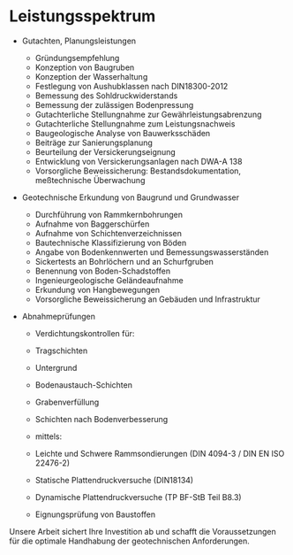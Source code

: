 # Leistungsspektrum

- Gutachten, Planungsleistungen
  - Gründungsempfehlung
  - Konzeption von Baugruben
  - Konzeption der Wasserhaltung
  - Festlegung von Aushubklassen nach DIN18300-2012
  - Bemessung des Sohldruckwiderstands
  - Bemessung der zulässigen Bodenpressung
  - Gutachterliche Stellungnahme zur Gewährleistungsabrenzung
  - Gutachterliche Stellungnahme zum Leistungsnachweis
  - Baugeologische Analyse von Bauwerksschäden
  - Beiträge zur Sanierungsplanung
  - Beurteilung der Versickerungseignung
  - Entwicklung von Versickerungsanlagen nach DWA-A 138
  - Vorsorgliche Beweissicherung: Bestandsdokumentation, meßtechnische Überwachung
 
- Geotechnische Erkundung von Baugrund und Grundwasser
  - Durchführung von Rammkernbohrungen
  - Aufnahme von Baggerschürfen
  - Aufnahme von Schichtenverzeichnissen
  - Bautechnische Klassifizierung von Böden
  - Angabe von Bodenkennwerten und Bemessungswasserständen
  - Sickertests an Bohrlöchern und an Schurfgruben
  - Benennung von Boden-Schadstoffen
  - Ingenieurgeologische Geländeaufnahme
  - Erkundung von Hangbewegungen
  - Vorsorgliche Beweissicherung an Gebäuden und Infrastruktur

- Abnahmeprüfungen
  - Verdichtungskontrollen für: 
  - Tragschichten
  - Untergrund
  - Bodenaustauch-Schichten
  - Grabenverfüllung
  - Schichten nach Bodenverbesserung
 
  - mittels:
  - Leichte und Schwere Rammsondierungen (DIN 4094-3 / DIN EN ISO 22476-2)
  - Statische Plattendruckversuche (DIN18134)
  - Dynamische Plattendruckversuche (TP BF-StB Teil B8.3)
  - Eignungsprüfung von Baustoffen


 Unsere Arbeit sichert Ihre Investition ab und schafft die Voraussetzungen für
die optimale Handhabung der geotechnischen Anforderungen.

 